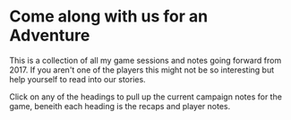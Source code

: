 # Come along with us for an Adventure

This is a collection of all my game sessions and notes going forward from 2017.
If you aren't one of the players this might not be so interesting but help yourself to read into our stories.

Click on any of the headings to pull up the current campaign notes for the game, beneith each heading is the recaps and player notes.
